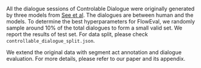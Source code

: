 All the dialogue sessions of Controlable Dialogue were originally generated by three models from [See et al](https://aclanthology.org/N19-1170/). The dialogues are between human and the models. To determine the best hyperparameters for FlowEval, we randomly sample around 10% of the total dialogues to form a small valid set. We report the results of test set. For data split, please check `controllable_dialogue_split.json`.

We extend the original data with segment act annotation and dialogue evaluation. For more details, please refer to our paper and its appendix.
